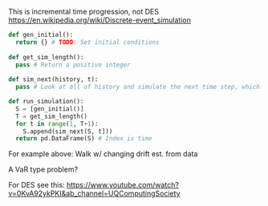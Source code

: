 This is incremental time progression, not DES https://en.wikipedia.org/wiki/Discrete-event_simulation

```python
def gen_initial():
  return {} # TODO: Set initial conditions
  
def get_sim_length():
  pass # Return a positive integer
  
def sim_next(history, t):
  pass # Look at all of history and simulate the next time step, which is t

def run_simulation():
  S = [gen_initial()]
  T = get_sim_length()
  for t in range(1, T+1):
    S.append(sim_next(S, t]))
  return pd.DataFrame(S) # Index is time
```
For example above: Walk w/ changing drift est. from data

A VaR type problem?

For DES see this: https://www.youtube.com/watch?v=0KvA92ykPKI&ab_channel=UQComputingSociety
